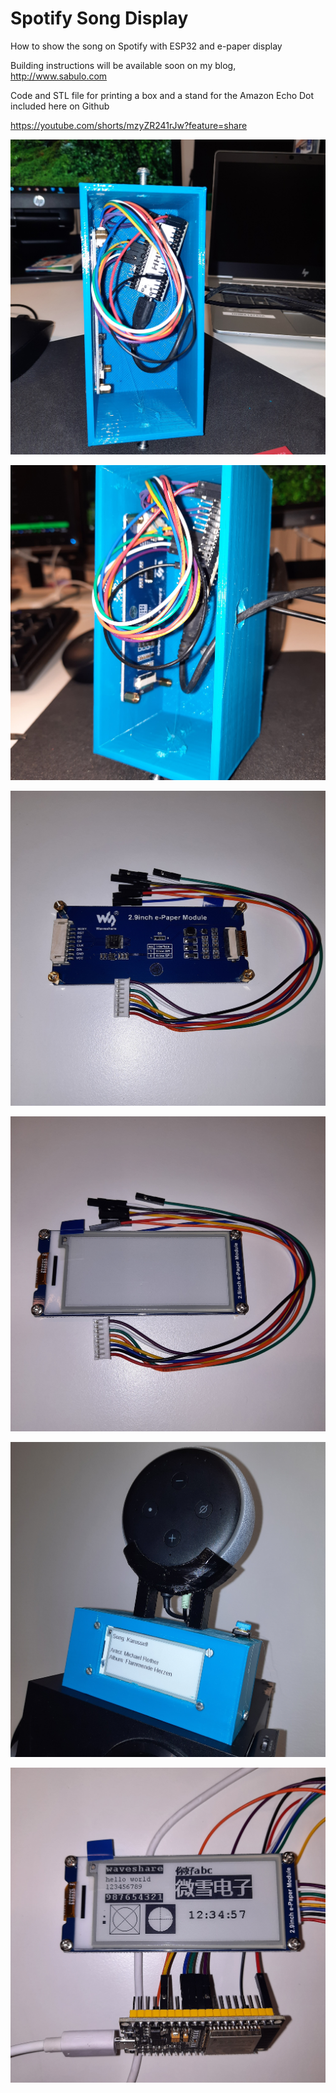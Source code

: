 # Spotify Song Display

How to show the song on Spotify with ESP32 and e-paper display

Building instructions will be available soon on my blog, http://www.sabulo.com

Code and STL file for printing a box and a stand for the Amazon Echo Dot 
included here on Github

https://youtube.com/shorts/mzyZR241rJw?feature=share

![Screenshot](20220405_094150.jpg)

![Screenshot](20220405_094155.jpg)

![Screenshot](20220405_094235.jpg)

![Screenshot](20220405_094245.jpg)

![Screenshot](20220405_094801.jpg)

![Screenshot](20220412_105039.jpg)
